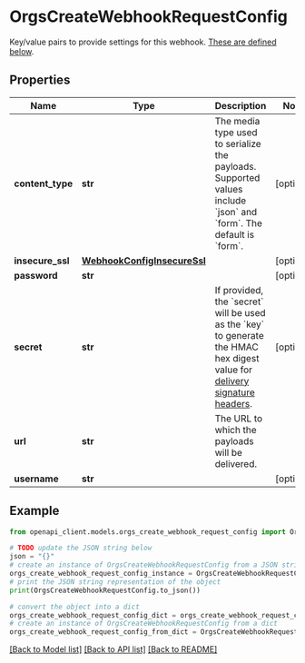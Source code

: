 # OrgsCreateWebhookRequestConfig

Key/value pairs to provide settings for this webhook. [These are defined below](https://docs.github.com/enterprise-server@3.4/rest/reference/orgs#create-hook-config-params).

## Properties

Name | Type | Description | Notes
------------ | ------------- | ------------- | -------------
**content_type** | **str** | The media type used to serialize the payloads. Supported values include &#x60;json&#x60; and &#x60;form&#x60;. The default is &#x60;form&#x60;. | [optional] 
**insecure_ssl** | [**WebhookConfigInsecureSsl**](WebhookConfigInsecureSsl.md) |  | [optional] 
**password** | **str** |  | [optional] 
**secret** | **str** | If provided, the &#x60;secret&#x60; will be used as the &#x60;key&#x60; to generate the HMAC hex digest value for [delivery signature headers](https://docs.github.com/enterprise-server@3.4/webhooks/event-payloads/#delivery-headers). | [optional] 
**url** | **str** | The URL to which the payloads will be delivered. | 
**username** | **str** |  | [optional] 

## Example

```python
from openapi_client.models.orgs_create_webhook_request_config import OrgsCreateWebhookRequestConfig

# TODO update the JSON string below
json = "{}"
# create an instance of OrgsCreateWebhookRequestConfig from a JSON string
orgs_create_webhook_request_config_instance = OrgsCreateWebhookRequestConfig.from_json(json)
# print the JSON string representation of the object
print(OrgsCreateWebhookRequestConfig.to_json())

# convert the object into a dict
orgs_create_webhook_request_config_dict = orgs_create_webhook_request_config_instance.to_dict()
# create an instance of OrgsCreateWebhookRequestConfig from a dict
orgs_create_webhook_request_config_from_dict = OrgsCreateWebhookRequestConfig.from_dict(orgs_create_webhook_request_config_dict)
```
[[Back to Model list]](../README.md#documentation-for-models) [[Back to API list]](../README.md#documentation-for-api-endpoints) [[Back to README]](../README.md)


